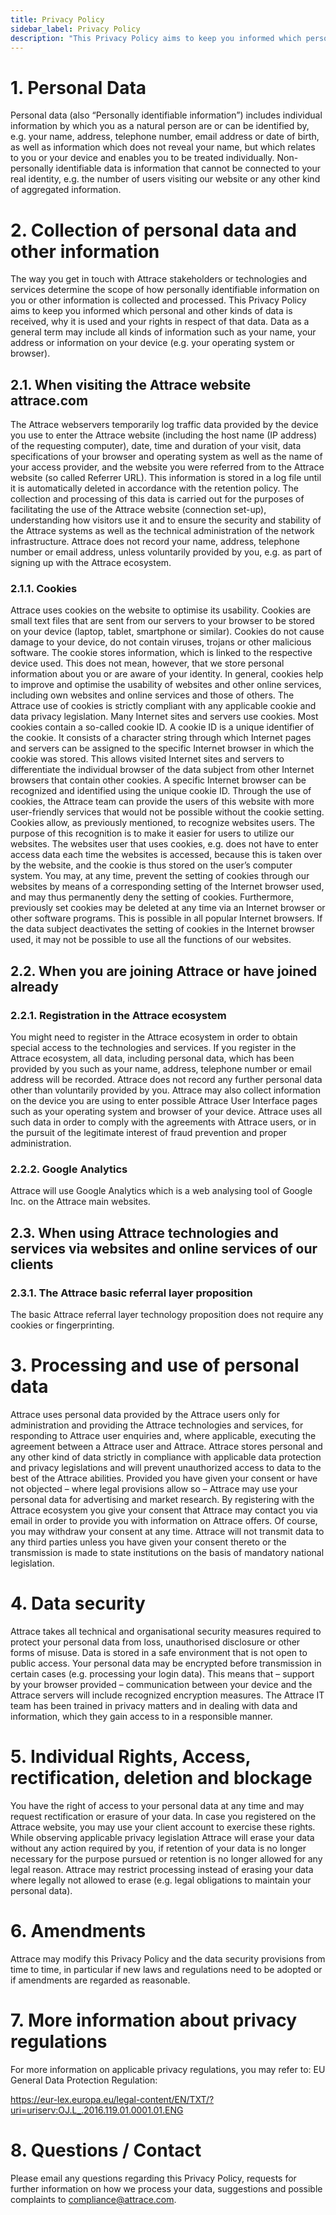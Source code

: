 ```yaml
---
title: Privacy Policy
sidebar_label: Privacy Policy
description: "This Privacy Policy aims to keep you informed which personal and other kinds of data is received, why it is used and your rights in respect of that data"
---
```


# 1. Personal Data

Personal data (also “Personally identifiable information”) includes individual information by which you as a natural person are or can be identified by, e.g. your name, address, telephone number, email address or date of birth, as well as information which does not reveal your name, but which relates to you or your device and enables you to be treated individually. Non-personally identifiable data is information that cannot be connected to your real identity, e.g. the number of users visiting our website or any other kind of aggregated information.

# 2. Collection of personal data and other information

The way you get in touch with Attrace stakeholders or technologies and services determine the scope of how personally identifiable information on you or other information is collected and processed. This Privacy Policy aims to keep you informed which personal and other kinds of data is received, why it is used and your rights in respect of that data. Data as a general term may include all kinds of information such as your name, your address or information on your device (e.g. your operating system or browser).

## 2.1. When visiting the Attrace website attrace.com

The Attrace webservers temporarily log traffic data provided by the device you use to enter the Attrace website (including the host name (IP address) of the requesting computer), date, time and duration of your visit, data specifications of your browser and operating system as well as the name of your access provider, and the website you were referred from to the Attrace website (so called Referrer URL). This information is stored in a log file until it is automatically deleted in accordance with the retention policy. The collection and processing of this data is carried out for the purposes of facilitating the use of the Attrace website (connection set-up), understanding how visitors use it and to ensure the security and stability of the Attrace systems as well as the technical administration of the network infrastructure. Attrace does not record your name, address, telephone number or email address, unless voluntarily provided by you, e.g. as part of signing up with the Attrace ecosystem.

### 2.1.1. Cookies

Attrace uses cookies on the website to optimise its usability. Cookies are small text files that are sent from our servers to your browser to be stored on your device (laptop, tablet, smartphone or similar). Cookies do not cause damage to your device, do not contain viruses, trojans or other malicious software. The cookie stores information, which is linked to the respective device used. This does not mean, however, that we store personal information about you or are aware of your identity. In general, cookies help to improve and optimise the usability of websites and other online services, including own websites and online services and those of others. The Attrace use of cookies is strictly compliant with any applicable cookie and data privacy legislation. Many Internet sites and servers use cookies. Most cookies contain a so-called cookie ID. A cookie ID is a unique identifier of the cookie. It consists of a character string through which Internet pages and servers can be assigned to the specific Internet browser in which the cookie was stored. This allows visited Internet sites and servers to differentiate the individual browser of the data subject from other Internet browsers that contain other cookies. A specific Internet browser can be recognized and identified using the unique cookie ID. Through the use of cookies, the Attrace team can provide the users of this website with more user-friendly services that would not be possible without the cookie setting. Cookies allow, as previously mentioned, to recognize websites users. The purpose of this recognition is to make it easier for users to utilize our websites. The websites user that uses cookies, e.g. does not have to enter access data each time the websites is accessed, because this is taken over by the website, and the cookie is thus stored on the user’s computer system. You may, at any time, prevent the setting of cookies through our websites by means of a corresponding setting of the Internet browser used, and may thus permanently deny the setting of cookies. Furthermore, previously set cookies may be deleted at any time via an Internet browser or other software programs. This is possible in all popular Internet browsers. If the data subject deactivates the setting of cookies in the Internet browser used, it may not be possible to use all the functions of our websites.

## 2.2. When you are joining Attrace or have joined already

### 2.2.1. Registration in the Attrace ecosystem

You might need to register in the Attrace ecosystem in order to obtain special access to the technologies and services. If you register in the Attrace ecosystem, all data, including personal data, which has been provided by you such as your name, address, telephone number or email address will be recorded. Attrace does not record any further personal data other than voluntarily provided by you. Attrace may also collect information on the device you are using to enter possible Attrace User Interface pages such as your operating system and browser of your device. Attrace uses all such data in order to comply with the agreements with Attrace users, or in the pursuit of the legitimate interest of fraud prevention and proper administration.

### 2.2.2. Google Analytics

Attrace will use Google Analytics which is a web analysing tool of Google Inc. on the Attrace main websites.

## 2.3. When using Attrace technologies and services via websites and online services of our clients

### 2.3.1. The Attrace basic referral layer proposition

The basic Attrace referral layer technology proposition does not require any cookies or fingerprinting.

# 3. Processing and use of personal data

Attrace uses personal data provided by the Attrace users only for administration and providing the Attrace technologies and services, for responding to Attrace user enquiries and, where applicable, executing the agreement between a Attrace user and Attrace. Attrace stores personal and any other kind of data strictly in compliance with applicable data protection and privacy legislations and will prevent unauthorized access to data to the best of the Attrace abilities. Provided you have given your consent or have not objected – where legal provisions allow so – Attrace may use your personal data for advertising and market research. By registering with the Attrace ecosystem you give your consent that Attrace may contact you via email in order to provide you with information on Attrace offers. Of course, you may withdraw your consent at any time. Attrace will not transmit data to any third parties unless you have given your consent thereto or the transmission is made to state institutions on the basis of mandatory national legislation.

# 4. Data security

Attrace takes all technical and organisational security measures required to protect your personal data from loss, unauthorised disclosure or other forms of misuse. Data is stored in a safe environment that is not open to public access. Your personal data may be encrypted before transmission in certain cases (e.g. processing your login data). This means that – support by your browser provided – communication between your device and the Attrace servers will include recognized encryption measures. The Attrace IT team has been trained in privacy matters and in dealing with data and information, which they gain access to in a responsible manner.

# 5. Individual Rights, Access, rectification, deletion and blockage

You have the right of access to your personal data at any time and may request rectification or erasure of your data. In case you registered on the Attrace website, you may use your client account to exercise these rights. While observing applicable privacy legislation Attrace will erase your data without any action required by you, if retention of your data is no longer necessary for the purpose pursued or retention is no longer allowed for any legal reason. Attrace may restrict processing instead of erasing your data where legally not allowed to erase (e.g. legal obligations to maintain your personal data).

# 6. Amendments

Attrace may modify this Privacy Policy and the data security provisions from time to time, in particular if new laws and regulations need to be adopted or if amendments are regarded as reasonable.

# 7. More information about privacy regulations

For more information on applicable privacy regulations, you may refer to: EU General Data Protection Regulation: 

https://eur-lex.europa.eu/legal-content/EN/TXT/?uri=uriserv:OJ.L_.2016.119.01.0001.01.ENG

# 8. Questions / Contact

Please email any questions regarding this Privacy Policy, requests for further information on how we process your data, suggestions and possible complaints to compliance@attrace.com.